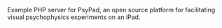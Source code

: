 Example PHP server for PsyPad, an open source platform for facilitating visual psychophysics experiments on an iPad.

